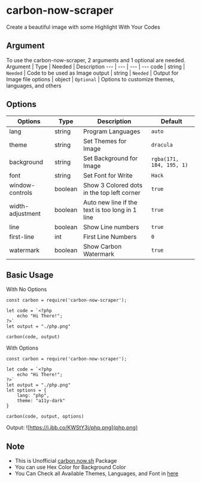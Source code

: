 # carbon-now-scraper
Create a beautiful image with some Highlight With Your Codes

## Argument
To use the carbon-now-scraper, 2 arguments and 1 optional are needed.
Argument | Type | Needed | Description
--- | --- | --- | ---
code | string | `Needed` | Code to be used as Image
output | string | `Needed` | Output for Image file
options | object | `Optional` | Options to customize themes, languages, and others

## Options
Options | Type | Description | Default
--- | --- | --- | ---
lang | string | Program Languages | `auto`
theme | string | Set Themes for Image | `dracula`
background | string | Set Background for Image | `rgba(171, 184, 195, 1)`
font | string | Set Font for Write | `Hack`
window-controls| boolean | Show 3 Colored dots in the top left corner | `true`
width-adjustment | boolean | Auto new line if the text is too long in 1 line | `true`
line | boolean | Show Line numbers | `true`
first-line | int | First Line Numbers | `0`
watermark | boolean | Show Carbon Watermark | `true`

## Basic Usage
With No Options
```nodejs
const carbon = require('carbon-now-scraper');

let code = `<?php
    echo "Hi There!";
?>`
let output = "./php.png"

carbon(code, output)
```
With Options
```nodejs
const carbon = require('carbon-now-scraper');

let code = `<?php
    echo "Hi There!";
?>`
let output = "./php.png"
let options = {
    lang: "php",
    theme: "a11y-dark"
}

carbon(code, output, options)
```
Output:
![https://i.ibb.co/KWStY3j/php.png](php.png)

## Note
- This is Unofficial [carbon.now.sh](https://carbon.now.sh) Package
- You can use Hex Color for Background Color
- You Can Check all Available Themes, Languages, and Font in [here](https://raw.githubusercontent.com/XanderID/carbon-now-scraper/options.js)